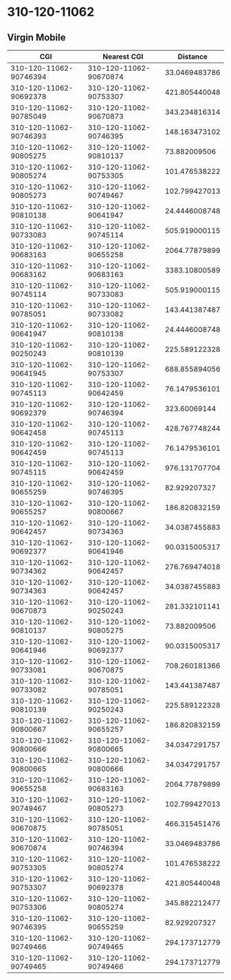 # 310-120-11062
## Virgin Mobile


| CGI | Nearest CGI | Distance |
|-----|-------------|----------|
| 310-120-11062-90746394 | 310-120-11062-90670874 | 33.0469483786 |
| 310-120-11062-90692378 | 310-120-11062-90753307 | 421.805440048 |
| 310-120-11062-90785049 | 310-120-11062-90670873 | 343.234816314 |
| 310-120-11062-90746393 | 310-120-11062-90746395 | 148.163473102 |
| 310-120-11062-90805275 | 310-120-11062-90810137 | 73.882009506 |
| 310-120-11062-90805274 | 310-120-11062-90753305 | 101.476538222 |
| 310-120-11062-90805273 | 310-120-11062-90749467 | 102.799427013 |
| 310-120-11062-90810138 | 310-120-11062-90641947 | 24.4446008748 |
| 310-120-11062-90733083 | 310-120-11062-90745114 | 505.919000115 |
| 310-120-11062-90683163 | 310-120-11062-90655258 | 2064.77879899 |
| 310-120-11062-90683162 | 310-120-11062-90683163 | 3383.10800589 |
| 310-120-11062-90745114 | 310-120-11062-90733083 | 505.919000115 |
| 310-120-11062-90785051 | 310-120-11062-90733082 | 143.441387487 |
| 310-120-11062-90641947 | 310-120-11062-90810138 | 24.4446008748 |
| 310-120-11062-90250243 | 310-120-11062-90810139 | 225.589122328 |
| 310-120-11062-90641945 | 310-120-11062-90753307 | 688.855894056 |
| 310-120-11062-90745113 | 310-120-11062-90642459 | 76.1479536101 |
| 310-120-11062-90692379 | 310-120-11062-90746394 | 323.60069144 |
| 310-120-11062-90642458 | 310-120-11062-90745113 | 428.767748244 |
| 310-120-11062-90642459 | 310-120-11062-90745113 | 76.1479536101 |
| 310-120-11062-90745115 | 310-120-11062-90642459 | 976.131707704 |
| 310-120-11062-90655259 | 310-120-11062-90746395 | 82.929207327 |
| 310-120-11062-90655257 | 310-120-11062-90800667 | 186.820832159 |
| 310-120-11062-90642457 | 310-120-11062-90734363 | 34.0387455883 |
| 310-120-11062-90692377 | 310-120-11062-90641946 | 90.0315005317 |
| 310-120-11062-90734362 | 310-120-11062-90642457 | 276.769474018 |
| 310-120-11062-90734363 | 310-120-11062-90642457 | 34.0387455883 |
| 310-120-11062-90670873 | 310-120-11062-90250243 | 281.332101141 |
| 310-120-11062-90810137 | 310-120-11062-90805275 | 73.882009506 |
| 310-120-11062-90641946 | 310-120-11062-90692377 | 90.0315005317 |
| 310-120-11062-90733081 | 310-120-11062-90670875 | 708.260181366 |
| 310-120-11062-90733082 | 310-120-11062-90785051 | 143.441387487 |
| 310-120-11062-90810139 | 310-120-11062-90250243 | 225.589122328 |
| 310-120-11062-90800667 | 310-120-11062-90655257 | 186.820832159 |
| 310-120-11062-90800666 | 310-120-11062-90800665 | 34.0347291757 |
| 310-120-11062-90800665 | 310-120-11062-90800666 | 34.0347291757 |
| 310-120-11062-90655258 | 310-120-11062-90683163 | 2064.77879899 |
| 310-120-11062-90749467 | 310-120-11062-90805273 | 102.799427013 |
| 310-120-11062-90670875 | 310-120-11062-90785051 | 466.315451476 |
| 310-120-11062-90670874 | 310-120-11062-90746394 | 33.0469483786 |
| 310-120-11062-90753305 | 310-120-11062-90805274 | 101.476538222 |
| 310-120-11062-90753307 | 310-120-11062-90692378 | 421.805440048 |
| 310-120-11062-90753306 | 310-120-11062-90805274 | 345.882212477 |
| 310-120-11062-90746395 | 310-120-11062-90655259 | 82.929207327 |
| 310-120-11062-90749466 | 310-120-11062-90749465 | 294.173712779 |
| 310-120-11062-90749465 | 310-120-11062-90749466 | 294.173712779 |
